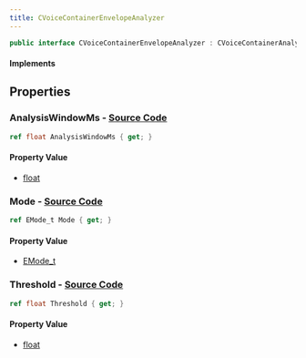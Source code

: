 ```yaml
---
title: CVoiceContainerEnvelopeAnalyzer
---
```


```csharp
public interface CVoiceContainerEnvelopeAnalyzer : CVoiceContainerAnalysisBase, ISchemaClass<CVoiceContainerAnalysisBase>, ISchemaClass<CVoiceContainerEnvelopeAnalyzer>, ISchemaField, ISchemaClass, INativeHandle
```

#### Implements

## Properties

### **AnalysisWindowMs** - [Source Code](https://github.com/swiftly-solution/swiftlys2/blob/main/managed/src/SwiftlyS2.Generated/Schemas/Interfaces/CVoiceContainerEnvelopeAnalyzer.cs#L18)

```csharp
ref float AnalysisWindowMs { get; }
```

#### Property Value

- [float](https://learn.microsoft.com/dotnet/api/system.single)

### **Mode** - [Source Code](https://github.com/swiftly-solution/swiftlys2/blob/main/managed/src/SwiftlyS2.Generated/Schemas/Interfaces/CVoiceContainerEnvelopeAnalyzer.cs#L16)

```csharp
ref EMode_t Mode { get; }
```

#### Property Value

- [EMode_t](/docs/api/shared/schemadefinitions/emode_t)

### **Threshold** - [Source Code](https://github.com/swiftly-solution/swiftlys2/blob/main/managed/src/SwiftlyS2.Generated/Schemas/Interfaces/CVoiceContainerEnvelopeAnalyzer.cs#L20)

```csharp
ref float Threshold { get; }
```

#### Property Value

- [float](https://learn.microsoft.com/dotnet/api/system.single)

